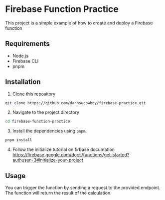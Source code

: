 # Firebase Function Practice
This project is a simple example of how to create and deploy a Firebase function 

## Requirements
- Node.js
- Firebase CLI
- pnpm

## Installation
1. Clone this repository

```bash
git clone https://github.com/danhsucowboy/firebase-practice.git
```
2. Navigate to the project directory
```bash
cd firebase-function-practice
```
3. Install the dependencies using `pnpm`:
```bash
pnpm install
```
4. Follow the initialize tutorial on firbase documation
https://firebase.google.com/docs/functions/get-started?authuser=3#initialize-your-project

## Usage
You can trigger the function by sending a request to the provided endpoint. The function will return the result of the calculation.